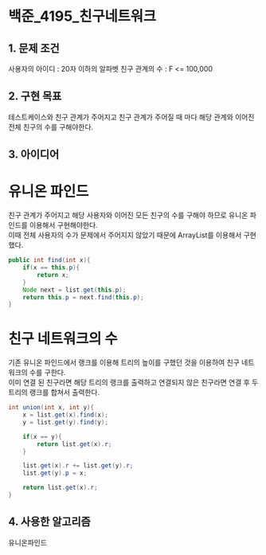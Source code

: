 # 백준_4195_친구네트워크


## 1. 문제 조건

사용자의 아이디 : 20자 이하의 알파벳
친구 관계의 수 : F <= 100,000

## 2. 구현 목표

테스트케이스와 친구 관계가 주어지고 친구 관계가 주어질 때 마다 해당 관계와 이어진 전체 친구의 수를 구해야한다.

## 3. 아이디어

# 유니온 파인드
친구 관계가 주어지고 해당 사용자와 이어진 모든 친구의 수를 구해야 하므로 유니온 파인드를 이용해서 구현해야한다.\
이때 전체 사용자의 수가 문제에서 주어지지 않았기 때문에 ArrayList<Node>를 이용해서 구현했다.

```java
public int find(int x){
    if(x == this.p){
        return x;
    }
    Node next = list.get(this.p);
    return this.p = next.find(this.p);
}
```

# 친구 네트워크의 수
기존 유니온 파인드에서 랭크를 이용해 트리의 높이를 구했던 것을 이용하여 친구 네트워크의 수를 구한다.\
이미 연결 된 친구라면 해당 트리의 랭크를 출력하고 연결되지 않은 친구라면 연결 후 두 트리의 랭크를 합쳐서 출력한다.

```java
int union(int x, int y){
    x = list.get(x).find(x);
    y = list.get(y).find(y);

    if(x == y){
        return list.get(x).r;
    }

    list.get(x).r += list.get(y).r;
    list.get(y).p = x;

    return list.get(x).r;
}
```

## 4. 사용한 알고리즘

유니온파인드